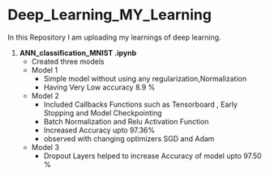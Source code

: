 # Deep_Learning_MY_Learning
In this Repository I am uploading my learnings of deep learning. 
1. **ANN_classification_MNIST .ipynb**
   - Created three models 
   - Model 1 
     - Simple model without using any regularization,Normalization 
     - Having Very Low accuracy 8.9 % 
   - Model 2 
     - Included Callbacks Functions such as Tensorboard , Early Stopping and Model Checkpointing 
     - Batch Normalization and Relu Activation Function 
     - Increased Accuracy upto 97.36% 
     - observed with changing optimizers SGD and Adam  
   - Model 3 
     - Dropout Layers helped to increase Accuracy of model upto 97.50 %
